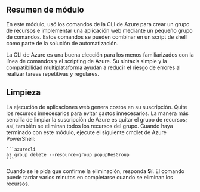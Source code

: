 ## <a name="module-summary"></a>Resumen de módulo
En este módulo, usó los comandos de la CLI de Azure para crear un grupo de recursos e implementar una aplicación web mediante un pequeño grupo de comandos. Estos comandos se pueden combinar en un script de shell como parte de la solución de automatización.

La CLI de Azure es una buena elección para los menos familiarizados con la línea de comandos y el scripting de Azure. Su sintaxis simple y la compatibilidad multiplataforma ayudan a reducir el riesgo de errores al realizar tareas repetitivas y regulares.

## <a name="cleanup"></a>Limpieza
La ejecución de aplicaciones web genera costos en su suscripción. Quite los recursos innecesarios para evitar gastos innecesarios. La manera más sencilla de limpiar la suscripción de Azure es quitar el grupo de recursos; así, también se eliminan todos los recursos del grupo. Cuando haya terminado con este módulo, ejecute el siguiente cmdlet de Azure PowerShell:

    ```azurecli
    az group delete --resource-group popupResGroup
    ```

Cuando se le pida que confirme la eliminación, responda **Sí**. El comando puede tardar varios minutos en completarse cuando se eliminan los recursos. 